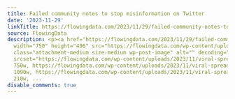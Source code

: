 ```yaml
---
title: Failed community notes to stop misinformation on Twitter
date: '2023-11-29'
linkTitle: https://flowingdata.com/2023/11/29/failed-community-notes-to-stop-misinformation-on-twitter/
source: FlowingData
description: <p><a href="https://flowingdata.com/2023/11/29/failed-community-notes-to-stop-misinformation-on-twitter/"><img
  width="750" height="496" src="https://flowingdata.com/wp-content/uploads/2023/11/viral-spread-tweet-750x496.png"
  class="attachment-medium size-medium wp-post-image" alt="" decoding="async" fetchpriority="high"
  srcset="https://flowingdata.com/wp-content/uploads/2023/11/viral-spread-tweet-750x496.png
  750w, https://flowingdata.com/wp-content/uploads/2023/11/viral-spread-tweet-1090x721.png
  1090w, https://flowingdata.com/wp-content/uploads/2023/11/viral-spread-tweet-210x139.png
  210w, ...
disable_comments: true
---
```

<p><a href="https://flowingdata.com/2023/11/29/failed-community-notes-to-stop-misinformation-on-twitter/"><img width="750" height="496" src="https://flowingdata.com/wp-content/uploads/2023/11/viral-spread-tweet-750x496.png" class="attachment-medium size-medium wp-post-image" alt="" decoding="async" fetchpriority="high" srcset="https://flowingdata.com/wp-content/uploads/2023/11/viral-spread-tweet-750x496.png 750w, https://flowingdata.com/wp-content/uploads/2023/11/viral-spread-tweet-1090x721.png 1090w, https://flowingdata.com/wp-content/uploads/2023/11/viral-spread-tweet-210x139.png 210w, ...